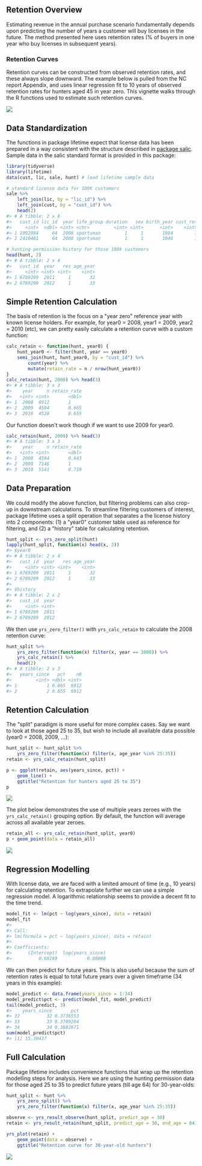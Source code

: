 
<!-- retention.md is generated from retention.Rmd. Please edit that file -->
Retention Overview
------------------

Estimating revenue in the annual purchase scenario fundamentally depends upon predicting the number of years a customer will buy licenses in the future. The method presented here uses retention rates (% of buyers in one year who buy licenses in subsequent years).

### Retention Curves

Retention curves can be constructed from observed retention rates, and these always slope downward. The example below is pulled from the NC report Appendix, and uses linear regression fit to 10 years of observed retention rates for hunters aged 45 in year zero. This vignette walks through the R functions used to estimate such retention curves.

![](figures/appendix-retention.png)

Data Standardization
--------------------

The functions in package lifetime expect that license data has been prepared in a way consistent with the structure described in [package salic](https://southwick-associates.github.io/salic/articles/salic.html). Sample data in the salic standard format is provided in this package:

``` r
library(tidyverse)
library(lifetime)
data(cust, lic, sale, hunt) # load lifetime sample data
```

``` r
# standard license data for 100K customers
sale %>%
    left_join(lic, by = "lic_id") %>% 
    left_join(cust, by = "cust_id") %>%
    head(2)
#> # A tibble: 2 x 8
#>   cust_id lic_id  year life_group duration   sex birth_year cust_res
#>     <int>  <dbl> <int> <chr>         <int> <int>      <int>    <int>
#> 1 1992994     64  2008 sportsman         1     1       1984        1
#> 2 2410481     64  2008 sportsman         1     1       1946        1

# hunting permission history for those 100k customers
head(hunt, 2)
#> # A tibble: 2 x 4
#>   cust_id  year   res age_year
#>     <int> <int> <int>    <int>
#> 1 6789209  2011     1       32
#> 2 6789209  2012     1       33
```

Simple Retention Calculation
----------------------------

The basis of retention is the focus on a "year zero" reference year with known license holders. For example, for year0 = 2008, year1 = 2009, year2 = 2010 (etc), we can pretty easily calculate a retention curve with a custom function:

``` r
calc_retain <- function(hunt, year0) {
    hunt_year0 <- filter(hunt, year == year0)
    semi_join(hunt, hunt_year0, by = "cust_id") %>% 
        count(year) %>%
        mutate(retain_rate = n / nrow(hunt_year0))
}
calc_retain(hunt, 2008) %>% head(3)
#> # A tibble: 3 x 3
#>    year     n retain_rate
#>   <int> <int>       <dbl>
#> 1  2008  6912       1    
#> 2  2009  4594       0.665
#> 3  2010  4528       0.655
```

Our function doesn't work though if we want to use 2009 for year0.

``` r
calc_retain(hunt, 2009) %>% head(3)
#> # A tibble: 3 x 3
#>    year     n retain_rate
#>   <int> <int>       <dbl>
#> 1  2008  4594       0.643
#> 2  2009  7146       1    
#> 3  2010  5141       0.719
```

Data Preparation
----------------

We could modify the above function, but filtering problems can also crop-up in downstream calculations. To streamline filtering customers of interest, package lifetime uses a split operation that separates a the license history into 2 components: (1) a "year0" customer table used as reference for filtering, and (2) a "history" table for calculating retention.

``` r
hunt_split <- yrs_zero_split(hunt)
lapply(hunt_split, function(x) head(x, 2))
#> $year0
#> # A tibble: 2 x 4
#>   cust_id  year   res age_year
#>     <int> <int> <int>    <int>
#> 1 6789209  2011     1       32
#> 2 6789209  2012     1       33
#> 
#> $history
#> # A tibble: 2 x 2
#>   cust_id  year
#>     <int> <int>
#> 1 6789209  2011
#> 2 6789209  2012
```

We then use `yrs_zero_filter()` with `yrs_calc_retain` to calculate the 2008 retention curve:

``` r
hunt_split %>%
    yrs_zero_filter(function(x) filter(x, year == 2008)) %>%
    yrs_calc_retain() %>% 
    head(2)
#> # A tibble: 2 x 3
#>   years_since   pct    n0
#>         <int> <dbl> <int>
#> 1           1 0.665  6912
#> 2           2 0.655  6912
```

Retention Calculation
---------------------

The "split" paradigm is more useful for more complex cases. Say we want to look at those aged 25 to 35, but wish to include all available data possible (year0 = 2008, 2009, ...):

``` r
hunt_split <- hunt_split %>% 
    yrs_zero_filter(function(x) filter(x, age_year %in% 25:35))
retain <- yrs_calc_retain(hunt_split)

p <- ggplot(retain, aes(years_since, pct)) + 
    geom_line() +
    ggtitle("Retention for hunters aged 25 to 35")
p
```

![](man/figures/unnamed-chunk-8-1.png)

The plot below demonstrates the use of multiple years zeroes with the `yrs_calc_retain()` grouping option. By default, the function will average across all available year zeroes.

``` r
retain_all <- yrs_calc_retain(hunt_split, year0)
p + geom_point(data = retain_all)
```

![](man/figures/unnamed-chunk-9-1.png)

Regression Modelling
--------------------

With license data, we are faced with a limited amount of time (e.g., 10 years) for calculating retention. To extrapolate further we can use a simple regression model. A logarithmic relationship seems to provide a decent fit to the time trend.

``` r
model_fit <- lm(pct ~ log(years_since), data = retain)
model_fit
#> 
#> Call:
#> lm(formula = pct ~ log(years_since), data = retain)
#> 
#> Coefficients:
#>      (Intercept)  log(years_since)  
#>          0.68169          -0.08888
```

We can then predict for future years. This is also useful because the sum of retention rates is equal to total future years over a given timeframe (34 years in this example):

``` r
model_predict <- data.frame(years_since = 1:34)
model_predict$pct <- predict(model_fit, model_predict)
tail(model_predict, 3)
#>    years_since       pct
#> 32          32 0.3736553
#> 33          33 0.3709204
#> 34          34 0.3682671
sum(model_predict$pct)
#> [1] 15.30437
```

Full Calculation
----------------

Package lifetime includes convenience functions that wrap up the retention modelling steps for analysis. Here we are using the hunting permission data for those aged 25 to 35 to predict future years (till age 64) for 30-year-olds:

``` r
hunt_split <- hunt %>%
    yrs_zero_split() %>%
    yrs_zero_filter(function(x) filter(x, age_year %in% 25:35))

observe <- yrs_result_observe(hunt_split, predict_age = 30)
retain <- yrs_result_retain(hunt_split, predict_age = 30, end_age = 64)

yrs_plot(retain) + 
    geom_point(data = observe) +
    ggtitle("Retention curve for 30-year-old hunters")
```

![](man/figures/unnamed-chunk-12-1.png)
